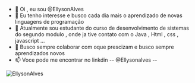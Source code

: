 - 👋 Oi , eu sou @EllysonAlves
- 👀 Eu tenho interesse e busco cada dia mais o aprendizado de novas linguagens de programação
- 🌱 Atualmente sou estudante do curso de desenvolvimento de sistemas do segundo modulo , onde ja tive contato com o Java , Html , css , javascript ... 
- 💞️ Busco sempre colaborar com oque prescizam e busco sempre aprendizados novos
- 📫 Voce pode me encontrar no linkdin --  @Ellysonalves --


![EllysonAlves](https://github-readme-stats.vercel.app/api?username=EllysonAlves&hide=contribs,prs)



